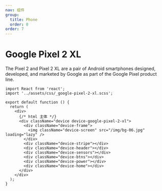 ```yaml
---
nav: 组件
group:
  title: Phone
  order: 0
order: 7
---
```


# Google Pixel 2 XL

The Pixel 2 and Pixel 2 XL are a pair of Android smartphones designed, developed, and marketed by Google as part of the Google Pixel product line.

```tsx
import React from 'react';
import '../assets/css/_google-pixel-2-xl.scss';

export default function () {
  return (
    <div>
      {/* html 主体 */}
      <div className="device device-google-pixel-2-xl">
        <div className="device-frame">
          <img className="device-screen" src="/img/bg-06.jpg" loading="lazy" />
        </div>
        <div className="device-stripe"></div>
        <div className="device-header"></div>
        <div className="device-sensors"></div>
        <div className="device-btns"></div>
        <div className="device-power"></div>
        <div className="device-home"></div>
      </div>
    </div>
  );
}
```
